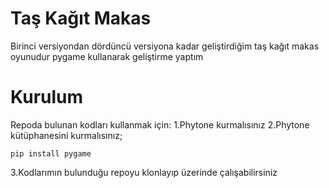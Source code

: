 # Taş Kağıt Makas
Birinci versiyondan dördüncü versiyona kadar geliştirdiğim taş kağıt makas oyunudur
pygame kullanarak geliştirme yaptım


# Kurulum
Repoda bulunan kodları kullanmak için:
1.Phytone kurmalısınız
2.Phytone kütüphanesini kurmalısınız;
```pythone
pip install pygame
```
3.Kodlarımın bulunduğu repoyu klonlayıp üzerinde çalışabilirsiniz
